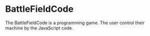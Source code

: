 # BattleFieldCode
The BattleFieldCode is a programming game. The user control their machine by the JavaScript code.
